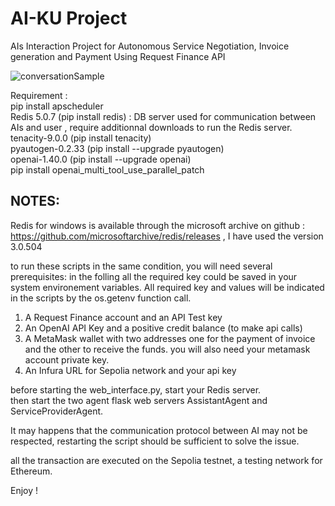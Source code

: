﻿# AI-KU Project

AIs Interaction Project for Autonomous Service Negotiation, Invoice generation and Payment Using Request Finance API

![conversationSample](https://github.com/user-attachments/assets/78a3f30e-4561-45a2-a7db-03f4a4013817)

Requirement : <br />
pip install apscheduler <br />
Redis 5.0.7 (pip install redis)   :  DB server used for communication between AIs and user , require additionnal downloads to run the Redis server.  <br />
tenacity-9.0.0 (pip install tenacity) <br />
pyautogen-0.2.33 (pip install --upgrade pyautogen) <br />
openai-1.40.0 (pip install --upgrade openai) <br />
pip install openai_multi_tool_use_parallel_patch <br />

## NOTES: 
Redis for windows is available through the microsoft archive on github : https://github.com/microsoftarchive/redis/releases , I have used the version 3.0.504

to run these scripts in the same condition, you will need several prerequisites: 
in the folling all the required key could be saved in your system environement variables. All required key and values will be indicated in the scripts by the os.getenv function call. 

1) A Request Finance account and an API Test key
2) An OpenAI API Key and a positive credit balance (to make api calls) 
2) A MetaMask wallet with two addresses one for the payment of invoice and the other to receive the funds. you will also need your metamask account private key.
3) An Infura URL for Sepolia network and your api key

before starting the web_interface.py, start your Redis server.  
then start the two agent flask web servers AssistantAgent and ServiceProviderAgent. 

It may happens that the communication protocol between AI may not be respected, restarting the script should be sufficient to solve the issue. 

all the transaction are executed on the Sepolia testnet, a testing network for Ethereum. 

Enjoy ! 
